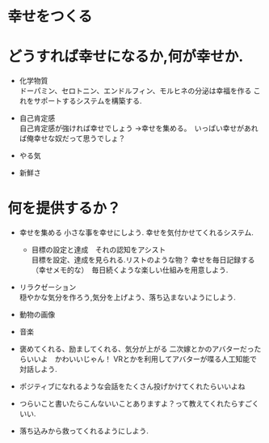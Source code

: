 # 幸せをつくる

# どうすれば幸せになるか,何が幸せか.
* 化学物質  
ドーパミン、セロトニン、エンドルフィン、モルヒネの分泌は幸福を作る
これをサポートするシステムを構築する.

* 自己肯定感  
自己肯定感が強ければ幸せでしょう
→幸せを集める。　いっぱい幸せがあれば俺幸せな奴だって思うでしょ？

* やる気

* 新鮮さ


# 何を提供するか？

* 幸せを集める
小さな事を幸せにしよう. 幸せを気付かせてくれるシステム.
  * 目標の設定と達成　それの認知をアシスト  
  目標を設定、達成を見られる.リストのような物？
  幸せを毎日記録する（幸せメモ的な）　毎日続くような楽しい仕組みを用意しよう.

* リラクゼーション  
穏やかな気分を作ろう,気分を上げよう、落ち込まないようにしよう.
 * 動物の画像
 * 音楽

* 褒めてくれる、励ましてくれる、気分が上がる
二次嫁とかのアバターだったらいいよ　かわいいじゃん！
VRとかを利用してアバターが喋る人工知能で対話しよう.
 * ポジティブになれるような会話をたくさん投げかけてくれたらいいよね
 * つらいこと書いたらこんないいことありますよ？って教えてくれたらすごくいい.    
 * 落ち込みから救ってくれるようにしよう.
